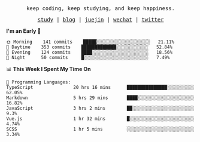 <p align="center">
  <samp>
    <span>keep coding, keep studying, and keep happiness.</span>
  </samp>
</p>

<p align="center">
  <samp>
    <a href="https://github.com/ouduidui/fe-study">study</a> |
    <a href="https://ouduidui.cn">blog</a>  |
    <a href="https://juejin.cn/user/4309700183594366">juejin</a> |
    <a href="https://user-images.githubusercontent.com/54696834/159862985-5fbb577a-ba1b-4941-9f99-98cee13b7a60.jpeg">wechat</a> |
    <a href="https://twitter.com/ouduidui">twitter</a>
  </samp>
</p>

<!--START_SECTION:waka-->
**I'm an Early 🐤** 

```text
🌞 Morning    141 commits    █████░░░░░░░░░░░░░░░░░░░░   21.11% 
🌆 Daytime    353 commits    █████████████░░░░░░░░░░░░   52.84% 
🌃 Evening    124 commits    ████░░░░░░░░░░░░░░░░░░░░░   18.56% 
🌙 Night      50 commits     █░░░░░░░░░░░░░░░░░░░░░░░░   7.49%

```


📊 **This Week I Spent My Time On** 

```text
💬 Programming Languages: 
TypeScript               20 hrs 16 mins      ███████████████░░░░░░░░░░   62.05% 
Markdown                 5 hrs 29 mins       ████░░░░░░░░░░░░░░░░░░░░░   16.82% 
JavaScript               3 hrs 2 mins        ██░░░░░░░░░░░░░░░░░░░░░░░   9.3% 
Vue.js                   1 hr 32 mins        █░░░░░░░░░░░░░░░░░░░░░░░░   4.74% 
SCSS                     1 hr 5 mins         ░░░░░░░░░░░░░░░░░░░░░░░░░   3.34%

```


<!--END_SECTION:waka-->
